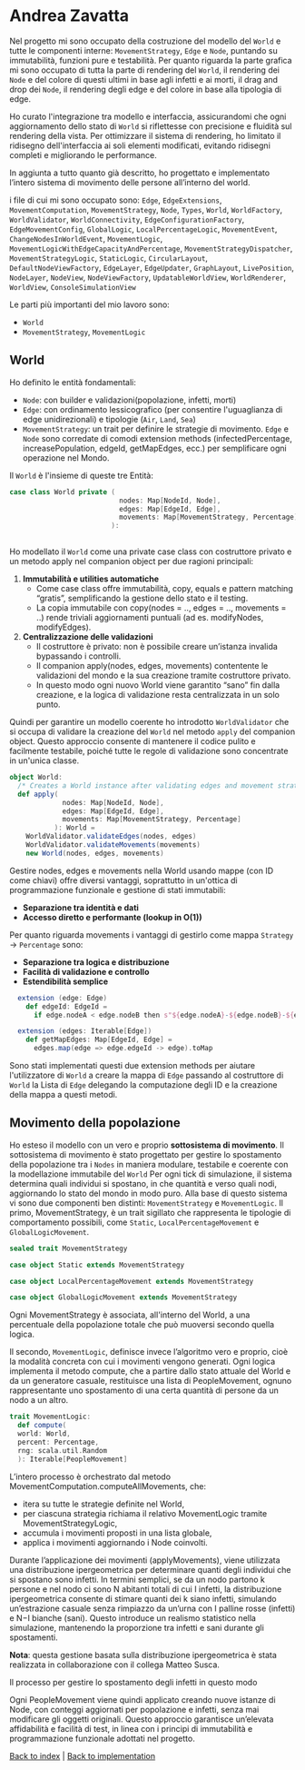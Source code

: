 # Andrea Zavatta

Nel progetto mi sono occupato della costruzione del modello del `World` e tutte le componenti interne:
`MovementStrategy`, `Edge` e `Node`, puntando su immutabilità, funzioni pure e testabilità.
Per quanto riguarda la parte grafica mi sono occupato di tutta la parte di rendering del `World`, il rendering dei `Node`
e del colore di questi ultimi in base agli infetti e ai morti, il drag and drop dei `Node`, il rendering degli edge e del colore in base
alla tipologia di edge.

Ho curato l'integrazione tra modello e interfaccia, assicurandomi che ogni aggiornamento dello stato di `World` si
riflettesse con precisione e fluidità sul rendering della vista.
Per ottimizzare il sistema di rendering, ho limitato il ridisegno dell'interfaccia ai soli elementi modificati, evitando ridisegni completi e migliorando le performance.


In aggiunta a tutto quanto già descritto, ho progettato e implementato l’intero sistema di movimento delle persone all’interno del world.

i file di cui mi sono occupato sono:
`Edge`, `EdgeExtensions`, `MovementComputation`, `MovementStrategy`, `Node`, `Types`, `World`, `WorldFactory`, `WorldValidator`, `WorldConnectivity`,
`EdgeConfigurationFactory`, `EdgeMovementConfig`, `GlobalLogic`, `LocalPercentageLogic`, `MovementEvent`, `ChangeNodesInWorldEvent`, `MovementLogic`, `MovementLogicWithEdgeCapacityAndPercentage`,
`MovementStrategyDispatcher`, `MovementStrategyLogic`, `StaticLogic`, `CircularLayout`, `DefaultNodeViewFactory`, `EdgeLayer`, `EdgeUpdater`, `GraphLayout`, `LivePosition`, 
`NodeLayer`, `NodeView`, `NodeViewFactory`, `UpdatableWorldView`, `WorldRenderer`, `WorldView`, `ConsoleSimulationView`

Le parti più importanti del mio lavoro sono:
- `World`
- `MovementStrategy`, `MovementLogic`

## World
Ho definito le entità fondamentali:
- `Node`: con builder e validazioni(popolazione, infetti, morti)
- `Edge`: con ordinamento lessicografico (per consentire l'uguaglianza di edge unidirezionali) e tipologie (`Air`, `Land`, `Sea`)
- `MovementStrategy`: un trait per definire le strategie di movimento. 
`Edge` e `Node` sono corredate di comodi extension methods (infectedPercentage, increasePopulation, edgeId, getMapEdges, ecc.) per semplificare ogni operazione nel Mondo.

Il `World` è l'insieme di queste tre Entità:

```scala
case class World private (
                           nodes: Map[NodeId, Node],
                           edges: Map[EdgeId, Edge],
                           movements: Map[MovementStrategy, Percentage]
                         ):
                         
 ```

Ho modellato il `World` come una private case class con costruttore privato e un metodo apply nel companion object per due ragioni principali:
1. **Immutabilità e utilities automatiche** 
   - Come case class offre immutabilità, copy, equals e pattern matching “gratis”, semplificando la gestione dello stato e il testing.
   - La copia immutabile con copy(nodes = .., edges = .., movements = ..) rende triviali aggiornamenti puntuali (ad es. modifyNodes, modifyEdges).
2. **Centralizzazione delle validazioni**
   - Il costruttore è privato: non è possibile creare un’istanza invalida bypassando i controlli.
   - Il companion apply(nodes, edges, movements) contentente le validazioni del mondo e la sua creazione tramite costruttore privato.
   - In questo modo ogni nuovo World viene garantito “sano” fin dalla creazione, e la logica di validazione resta centralizzata in un solo punto.

Quindi per garantire un modello coerente ho introdotto `WorldValidator` che si occupa di validare la creazione del `World` nel metodo `apply` del companion object.
Questo approccio consente di mantenere il codice pulito e facilmente testabile, poiché tutte le regole di validazione sono concentrate in un'unica classe.

```scala
object World:
  /* Creates a World instance after validating edges and movement strategies */
  def apply(
             nodes: Map[NodeId, Node],
             edges: Map[EdgeId, Edge],
             movements: Map[MovementStrategy, Percentage]
           ): World =
    WorldValidator.validateEdges(nodes, edges)
    WorldValidator.validateMovements(movements)
    new World(nodes, edges, movements)
  ```

Gestire nodes, edges e movements nella World usando mappe (con ID come chiavi) offre diversi vantaggi, soprattutto in un'ottica di programmazione funzionale e gestione di stati immutabili:

- **Separazione tra identità e dati**
- **Accesso diretto e performante (lookup in O(1))**

Per quanto riguarda movements i vantaggi di gestirlo come mappa `Strategy` -> `Percentage` sono:
- **Separazione tra logica e distribuzione**
- **Facilità di validazione e controllo**
- **Estendibilità semplice**

```scala
  extension (edge: Edge)
    def edgeId: EdgeId =
      if edge.nodeA < edge.nodeB then s"${edge.nodeA}-${edge.nodeB}-${edge.typology}" else s"${edge.nodeB}-${edge.nodeA}-${edge.typology}"
```

```scala
  extension (edges: Iterable[Edge])
    def getMapEdges: Map[EdgeId, Edge] =
      edges.map(edge => edge.edgeId -> edge).toMap
```

Sono stati implementati questi due extension methods per aiutare l'utilizzatore di `World` a creare la mappa di `Edge` passando al costruttore di `World` la Lista di `Edge`
delegando la computazione degli ID e la creazione della mappa a questi metodi.

## Movimento della popolazione
Ho esteso il modello con un vero e proprio **sottosistema di movimento**.
Il sottosistema di movimento è stato progettato per gestire lo spostamento della popolazione tra i `Nodes` in maniera modulare, testabile e coerente con la modellazione immutabile del `World`
Per ogni tick di simulazione, il sistema determina quali individui si spostano, in che quantità e verso quali nodi, aggiornando lo stato del mondo in modo puro.
Alla base di questo sistema vi sono due componenti ben distinti: `MovementStrategy` e `MovementLogic`.
Il primo, MovementStrategy, è un trait sigillato che rappresenta le tipologie di comportamento possibili, 
come `Static`, `LocalPercentageMovement` e `GlobalLogicMovement`. 

```scala
sealed trait MovementStrategy

case object Static extends MovementStrategy

case object LocalPercentageMovement extends MovementStrategy

case object GlobalLogicMovement extends MovementStrategy
```

Ogni MovementStrategy è associata, all'interno del World, a una percentuale della popolazione totale che può muoversi secondo quella logica.


Il secondo, `MovementLogic`, definisce invece l’algoritmo vero e proprio, cioè la modalità concreta con cui i movimenti vengono generati.
Ogni logica implementa il metodo compute, che a partire dallo stato attuale del World e da un generatore casuale, 
restituisce una lista di PeopleMovement, ognuno rappresentante uno spostamento di una certa quantità di persone da un nodo a un altro.

```scala
trait MovementLogic:
  def compute(
  world: World,
  percent: Percentage,
  rng: scala.util.Random
  ): Iterable[PeopleMovement]
```
L’intero processo è orchestrato dal metodo MovementComputation.computeAllMovements, che:

- itera su tutte le strategie definite nel World,
- per ciascuna strategia richiama il relativo MovementLogic tramite MovementStrategyLogic,
- accumula i movimenti proposti in una lista globale,
- applica i movimenti aggiornando i Node coinvolti.

Durante l’applicazione dei movimenti (applyMovements), viene utilizzata una distribuzione ipergeometrica per 
determinare quanti degli individui che si spostano sono infetti. 
In termini semplici, se da un nodo partono k persone e nel nodo ci sono N abitanti totali di cui I infetti, 
la distribuzione ipergeometrica consente di stimare quanti dei k siano infetti, simulando un’estrazione casuale 
senza rimpiazzo da un’urna con I palline rosse (infetti) e N−I bianche (sani). 
Questo introduce un realismo statistico nella simulazione, mantenendo la proporzione tra infetti e sani durante gli spostamenti.

**Nota**:  questa gestione basata sulla distribuzione ipergeometrica è stata realizzata in collaborazione con il collega Matteo Susca.

Il processo per gestire lo spostamento degli infetti in questo modo 

Ogni PeopleMovement viene quindi applicato creando nuove istanze di Node,
con conteggi aggiornati per popolazione e infetti, senza mai modificare gli oggetti originali.
Questo approccio garantisce un’elevata affidabilità e facilità di test, in linea con i principi di immutabilità e programmazione funzionale adottati nel progetto.






[Back to index](../../index.md) |
[Back to implementation](../../5-implementation/impl.md)